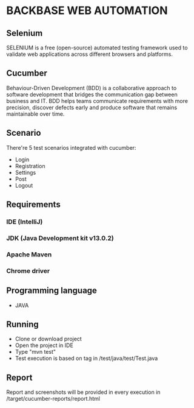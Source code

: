 # BACKBASE WEB AUTOMATION

## Selenium
SELENIUM is a free (open-source) automated testing framework used to validate web applications across different browsers and platforms.

## Cucumber
Behaviour-Driven Development (BDD) is a collaborative approach to software development that bridges the communication gap between business and IT. BDD helps teams communicate requirements with more precision, discover defects early and produce software that remains maintainable over time.

## Scenario
There're 5 test scenarios integrated with cucumber:
- Login
- Registration
- Settings
- Post
- Logout

## Requirements

### IDE (IntelliJ)
### JDK (Java Development kit v13.0.2)
### Apache Maven
### Chrome driver

## Programming language
- JAVA

## Running
-  Clone or download project
- Open the project in IDE
- Type "mvn test"
- Test execution is based on tag in /test/java/test/Test.java

## Report
Report and screenshots will be provided in every  execution in /target/cucumber-reports/report.html
